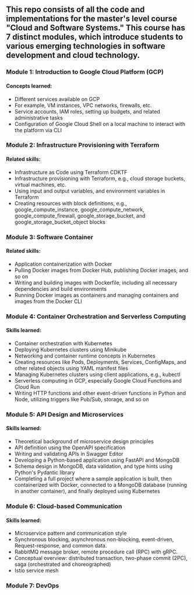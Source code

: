 ## This repo consists of all the code and implementations for the master's level course "Cloud and Software Systems." This course has 7 distinct modules, which introduce students to various emerging technologies in software development and cloud technology.

### Module 1: Introduction to Google Cloud Platform (GCP)
#### Concepts learned:
  - Different services available on GCP
  - For example, VM instances, VPC networks, firewalls, etc.
  - Service accounts, IAM roles, setting up budgets, and related administrative tasks
  - Configuration of Google Cloud Shell on a local machine to interact with the platform via CLI
     
### Module 2: Infrastructure Provisioning with Terraform
#### Related skills:
  - Infrastructure as Code using Terraform CDKTF
  - Infrastructure provisioning with Terraform, e.g., cloud storage buckets, virtual machines, etc.
  - Using input and output variables, and environment variables in Terraform
  - Creating resources with block definitions, e.g., google_compute_instance, google_compute_network, google_compute_firewall, google_storage_bucket, and google_storage_bucket_object blocks
    
### Module 3: Software Container
#### Related skills:
  - Application containerization with Docker
  - Pulling Docker images from Docker Hub, publishing Docker images, and so on
  - Writing and building images with Dockerfile, including all necessary dependencies and build environments
  - Running Docker images as containers and managing containers and images from the Docker CLI
    
### Module 4: Container Orchestration and Serverless Computing
#### Skills learned:
  - Container orchestration with Kubernetes
  - Deploying Kubernetes clusters using Minikube
  - Networking and container runtime concepts in Kubernetes
  - Creating resources like Pods, Deployments, Services, ConfigMaps, and other related objects using YAML manifest files
  - Managing Kubernetes clusters using client applications, e.g., kubectl
  - Serverless computing in GCP, especially Google Cloud Functions and Cloud Run
  - Writing HTTP functions and other event-driven functions in Python and Node, utilizing triggers like Pub/Sub, storage, and so on
      
### Module 5: API Design and Microservices
#### Skills learned:
  - Theoretical background of microservice design principles
  - API definition using the OpenAPI specification
  - Writing and validating APIs in Swagger Editor
  - Developing a Python-based application using FastAPI and MongoDB
  - Schema design in MongoDB, data validation, and type hints using Python's Pydantic library
  - Completing a full project where a sample application is built, then containerized with Docker, connected to a MongoDB database (running in another container), and finally deployed using Kubernetes
    
### Module 6: Cloud-based Communication
#### Skills learned:
  - Microservice pattern and communication style
  - Synchronous blocking, asynchronous non-blocking, event-driven, Request-response, and common data.
  - RabbitMQ message broker, remote procedure call (RPC) with gRPC.
  - Conceptual overview: distributed transaction, two-phase commit (2PC), saga (orchestrated and choreographed)
  - Istio service mesh
    
### Module 7: DevOps

